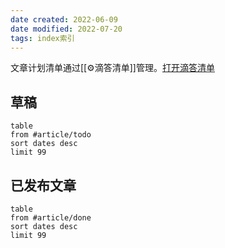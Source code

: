 ```yaml
---
date created: 2022-06-09
date modified: 2022-07-20
tags: index索引
---
```


文章计划清单通过[[⚙滴答清单]]管理。[打开滴答清单](ticktick://)

## 草稿

```dataview
table 
from #article/todo 
sort dates desc
limit 99
```
 

## 已发布文章

```dataview
table 
from #article/done
sort dates desc
limit 99
```
